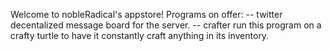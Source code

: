 Welcome to nobleRadical's appstore! Programs on offer:
-- twitter
    decentalized message board for the server.
-- crafter
    run this program on a crafty turtle to have it constantly craft
    anything in its inventory. 